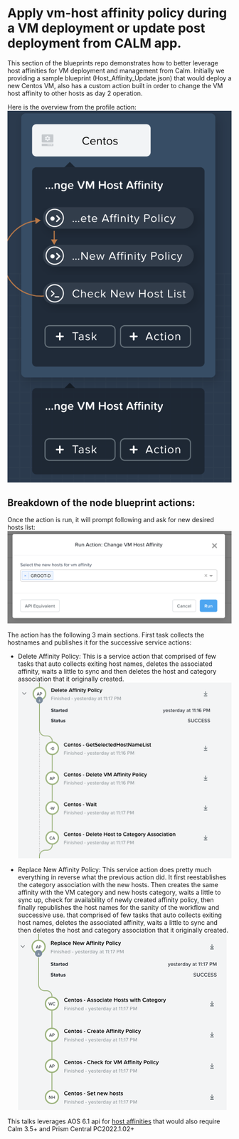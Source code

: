 # Apply vm-host affinity policy during a VM deployment or update post deployment from CALM app.

This section of the blueprints repo demonstrates how to better leverage host affinities for VM deployment and management from Calm. Initially we providing a sample blueprint (Host_Affinity_Update.json) that would deploy a new Centos 
VM, also has a custom action built in order to change the VM host affinity to other hosts as day 2 operation.

Here is the overview from the profile action:
![conceptual overview](/host-affinity/blob/change-vm-host-affinity-action.png?raw=true)

## Breakdown of the node blueprint actions:

 Once the action is run, it will prompt following and ask for new desired hosts list:
 ![conceptual overview](/host-affinity/blob/change-action-prompt.png?raw=true)

 The action has the following 3 main sections. First task collects the hostnames and publishes it for the successive service actions:

  - Delete Affinity Policy: This is a service action that comprised of few tasks that auto collects exiting host names, deletes the associated affinity, waits a little to sync and then deletes the host and category association that it originally created.
![conceptual overview](/host-affinity/blob/delete-existing-affinity.png?raw=true)

  - Replace New Affinity Policy: This service action does pretty much everything in reverse what the previous action did. It first reestablishes the category association with the new hosts. Then creates the same affinity with the VM category and new hosts category, waits a little to sync up, check for availability of newly created affinity policy, then finally republishes the host names for the sanity of the workflow and successive use. that comprised of few tasks that auto collects exiting host names, deletes the associated affinity, waits a little to sync and then deletes the host and category association that it originally created.
![conceptual overview](/host-affinity/blob/set-new-affinity.png?raw=true)

 This talks leverages AOS 6.1 api for [host affinities](https://portal.nutanix.com/page/documents/details?targetId=AHV-Admin-Guide-v6_1:ahv-affinity-policies.html) that would also require Calm 3.5+ and Prism Central PC2022.1.02+
